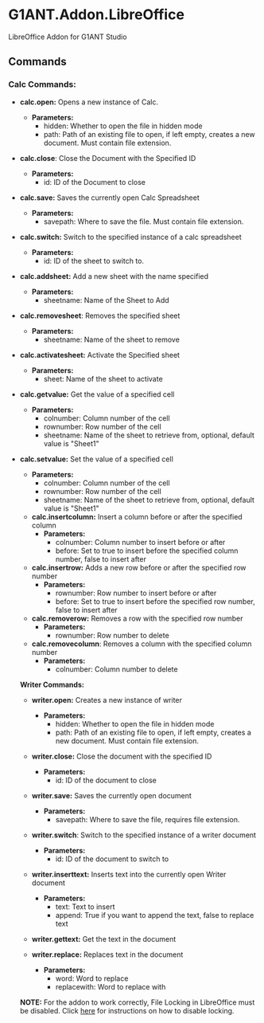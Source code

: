 # G1ANT.Addon.LibreOffice
LibreOffice Addon for G1ANT Studio

## Commands

### Calc Commands:

- **calc.open:** Opens a new instance of Calc. 

  - **Parameters:** 
    - hidden: Whether to open the file in hidden mode
    - path: Path of an existing file to open, if left empty, creates a new document. Must contain file extension. 

- **calc.close**: Close the Document with the Specified ID

  - **Parameters:** 
    - id: ID of the Document to close

- **calc.save:** Saves the currently open Calc Spreadsheet

  - **Parameters:** 
    - savepath: Where to save the file. Must contain file extension. 

- **calc.switch:** Switch to the specified instance of a calc spreadsheet

  - **Parameters:**
    - id: ID of the sheet to switch to. 

- **calc.addsheet:** Add a new sheet with the name specified

  - **Parameters:** 
    - sheetname: Name of the Sheet to Add

- **calc.removesheet**: Removes the specified sheet

  - **Parameters:** 
    - sheetname: Name of the sheet to remove

- **calc.activatesheet:** Activate the Specified sheet

  - **Parameters:** 
    - sheet: Name of the sheet to activate

- **calc.getvalue:** Get the value of a specified cell

  - **Parameters:** 
    - colnumber: Column number of the cell
    - rownumber: Row number of the cell
    - sheetname: Name of the sheet to retrieve from, optional, default value is "Sheet1"

- **calc.setvalue:** Set the value of a specified cell

  - **Parameters:** 
    - colnumber: Column number of the cell
    - rownumber: Row number of the cell
    - sheetname: Name of the sheet to retrieve from, optional, default value is "Sheet1"
  - **calc.insertcolumn:** Insert a column before or after the specified column
    - **Parameters:** 
      - colnumber: Column number to insert before or after
      - before: Set to true to insert before the specified column number, false to insert after
  - **calc.insertrow:** Adds a new row before or after the specified row number
    - **Parameters:**
      - rownumber: Row number to insert before or after
      - before: Set to true to insert before the specified row number, false to insert after
  - **calc.removerow:** Removes a row with the specified row number
    - **Parameters:**
      - rownumber: Row number to delete
  - **calc.removecolumn**: Removes a column with the specified column number
    - **Parameters:** 
      - colnumber: Column number to delete

  **Writer Commands:**

  - **writer.open:** Creates a new instance of writer
    - **Parameters:** 
      - hidden: Whether to open the file in hidden mode
      - path: Path of an existing file to open, if left empty, creates a new document. Must contain file extension. 

  - **writer.close:** Close the document with the specified ID
    - **Parameters:** 
      - id: ID of the document to close
  - **writer.save:** Saves the currently open document
    - **Parameters:**
      - savepath: Where to save the file, requires file extension.
  - **writer.switch**: Switch to the specified instance of a writer document
    - **Parameters:**
      - id: ID of the document to switch to
  - **writer.inserttext:** Inserts text into the currently open Writer document
    - **Parameters:**
      - text: Text to insert
      - append: True if you want to append the text, false to replace text 
  - **writer.gettext:** Get the text in the document
  - **writer.replace:** Replaces text in the document
    - **Parameters:** 
      - word: Word to replace
      - replacewith: Word to replace with

  **NOTE:** For the addon to work correctly, File Locking in LibreOffice must be disabled. Click [here](https://ask.libreoffice.org/en/question/135501/how-do-i-prevent-these-lock-files-from-being-createddeleted/?answer=135503#post-id-135503) for instructions on how to disable locking. 